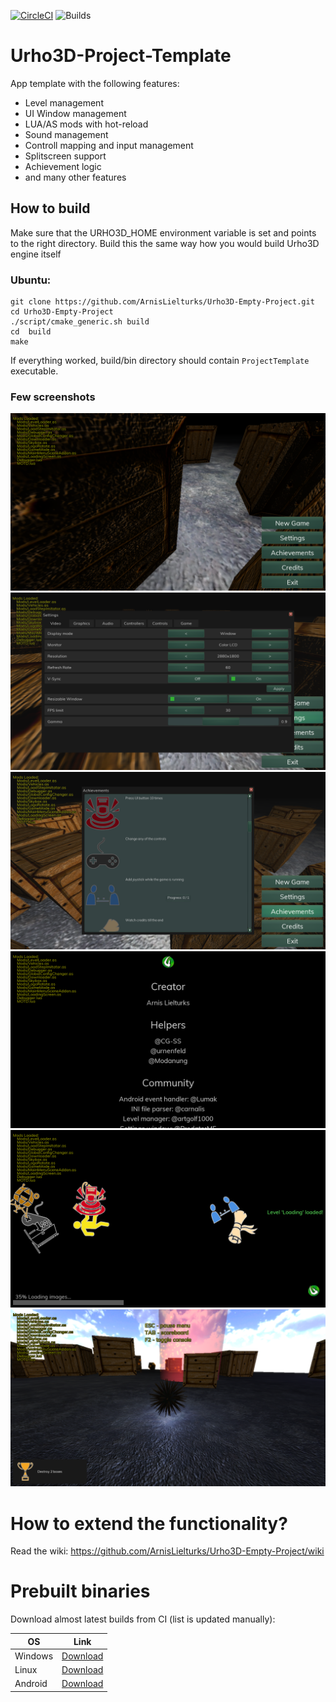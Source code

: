 [![CircleCI](https://circleci.com/gh/ArnisLielturks/Urho3D-Project-Template/tree/master.svg?style=svg)](https://circleci.com/gh/ArnisLielturks/Urho3D-Empty-Project/tree/master)
![Builds](https://github.com/ArnisLielturks/Urho3D-Project-Template/workflows/Builds/badge.svg)

# Urho3D-Project-Template
App template with the following features:
* Level management
* UI Window management
* LUA/AS mods with hot-reload
* Sound management
* Controll mapping and input management
* Splitscreen support
* Achievement logic
* and many other features

## How to build
Make sure that the URHO3D_HOME environment variable is set and points to the right directory. Build this the same way how you would build Urho3D engine itself

### Ubuntu:
```
git clone https://github.com/ArnisLielturks/Urho3D-Empty-Project.git
cd Urho3D-Empty-Project
./script/cmake_generic.sh build
cd  build
make
```


If everything worked, build/bin directory should contain `ProjectTemplate` executable.


### Few screenshots
![MainMenu](https://github.com/ArnisLielturks/Urho3D-Empty-Project/blob/master/Screenshots/MainMenu.png)
![Settings](https://github.com/ArnisLielturks/Urho3D-Empty-Project/blob/master/Screenshots/Settings.png)
![Achievements](https://github.com/ArnisLielturks/Urho3D-Empty-Project/blob/master/Screenshots/Achievements.png)
![Credits](https://github.com/ArnisLielturks/Urho3D-Empty-Project/blob/master/Screenshots/Credits.png)
![Loading](https://github.com/ArnisLielturks/Urho3D-Empty-Project/blob/master/Screenshots/Loading.png)
![Level](https://github.com/ArnisLielturks/Urho3D-Empty-Project/blob/master/Screenshots/Level.png)


# How to extend the functionality?
Read the wiki: https://github.com/ArnisLielturks/Urho3D-Empty-Project/wiki

# Prebuilt binaries
Download almost latest builds from CI (list is updated manually):

| OS | Link |
| --- | --- |
| Windows             | [Download](https://830-138001494-gh.circle-artifacts.com/0/ProjectTemplate_Windows.zip) |
| Linux               | [Download](https://828-138001494-gh.circle-artifacts.com/0/ProjectTemplate_Linux.zip) |
| Android             | [Download](https://730-138001494-gh.circle-artifacts.com/0/home/circleci/project/Urho3D/android/launcher-app/build/outputs/apk/debug/launcher-app-armeabi-v7a-debug.apk) |
